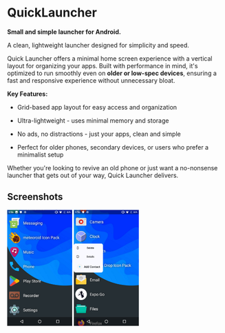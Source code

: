 # QuickLauncher

**Small and simple launcher for Android.**

A clean, lightweight launcher designed for simplicity and speed.

Quick Launcher offers a minimal home screen experience with a vertical layout for organizing your apps. Built with performance in mind, it's optimized to run smoothly even on **older or low-spec devices**, ensuring a fast and responsive experience without unnecessary bloat.

**Key Features:**

* Grid-based app layout for easy access and organization

* Ultra-lightweight - uses minimal memory and storage

* No ads, no distractions - just your apps, clean and simple

* Perfect for older phones, secondary devices, or users who prefer a minimalist setup

Whether you're looking to revive an old phone or just want a no-nonsense launcher that gets out of your way, Quick Launcher delivers.

## Screenshots
<img src="./fastlane/metadata/android/en-US/images/phoneScreenshots/1.png" alt="Screenshot" width="30%" height="30%">
<img src="./fastlane/metadata/android/en-US/images/phoneScreenshots/2.png" alt="Screenshot with shortcuts" width="30%" height="30%">
